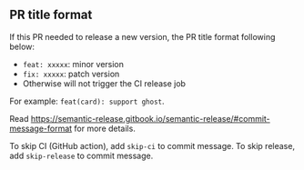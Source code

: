 ## PR title format

If this PR needed to release a new version, the PR title format following below:

- `feat: xxxxx`: minor version
- `fix: xxxxx`: patch version
- Otherwise will not trigger the CI release job

For example: `feat(card): support ghost`.

Read https://semantic-release.gitbook.io/semantic-release/#commit-message-format for more details.

To skip CI (GitHub action), add `skip-ci` to commit message. To skip release, add `skip-release` to commit message.
